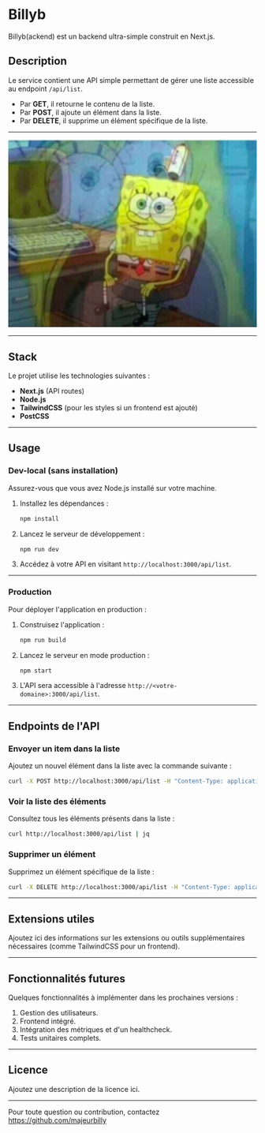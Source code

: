 # Billyb

Billyb(ackend) est un backend ultra-simple construit en Next.js.

## Description
Le service contient une API simple permettant de gérer une liste accessible au endpoint `/api/list`.

- Par **GET**, il retourne le contenu de la liste.
- Par **POST**, il ajoute un élément dans la liste.
- Par **DELETE**, il supprime un élément spécifique de la liste.

---

![img_1.png](img_1.png)

---

## Stack
Le projet utilise les technologies suivantes :

- **Next.js** (API routes)
- **Node.js**
- **TailwindCSS** (pour les styles si un frontend est ajouté)
- **PostCSS**

---

## Usage

### Dev-local (sans installation)
Assurez-vous que vous avez Node.js installé sur votre machine.

1. Installez les dépendances :
   ```bash
   npm install
   ```

2. Lancez le serveur de développement :
   ```bash
   npm run dev
   ```

3. Accédez à votre API en visitant `http://localhost:3000/api/list`.

---

### Production
Pour déployer l'application en production :

1. Construisez l'application :
   ```bash
   npm run build
   ```

2. Lancez le serveur en mode production :
   ```bash
   npm start
   ```

3. L'API sera accessible à l'adresse `http://<votre-domaine>:3000/api/list`.

---

## Endpoints de l'API

### Envoyer un item dans la liste
Ajoutez un nouvel élément dans la liste avec la commande suivante :
```bash
curl -X POST http://localhost:3000/api/list -H "Content-Type: application/json" -d '{"item": "<NOM DE MON ITEM>"}'
```

### Voir la liste des éléments
Consultez tous les éléments présents dans la liste :
```bash
curl http://localhost:3000/api/list | jq
```

### Supprimer un élément
Supprimez un élément spécifique de la liste :
```bash
curl -X DELETE http://localhost:3000/api/list -H "Content-Type: application/json" -d '{"item": "<NOM DE L'ITEM>"}'
```

---

## Extensions utiles
Ajoutez ici des informations sur les extensions ou outils supplémentaires nécessaires (comme TailwindCSS pour un frontend).

---

## Fonctionnalités futures
Quelques fonctionnalités à implémenter dans les prochaines versions :

1. Gestion des utilisateurs.
2. Frontend intégré.
3. Intégration des métriques et d'un healthcheck.
4. Tests unitaires complets.

---

## Licence
Ajoutez une description de la licence ici.

---

Pour toute question ou contribution, contactez https://github.com/majeurbilly

